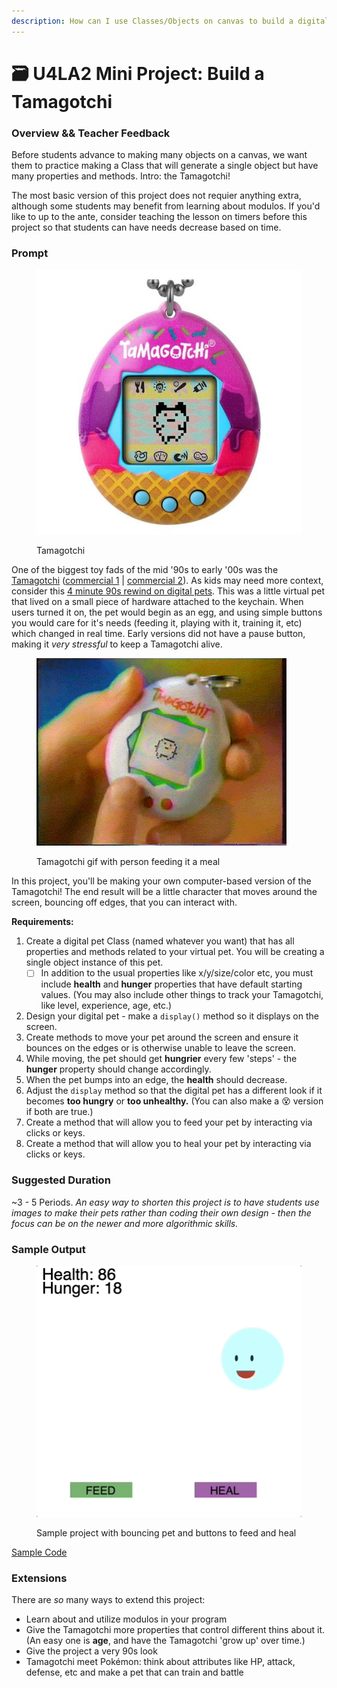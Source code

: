 ```yaml
---
description: How can I use Classes/Objects on canvas to build a digital pet?
---
```


# 🗃 U4LA2 Mini Project: Build a Tamagotchi

### Overview && Teacher Feedback

Before students advance to making many objects on a canvas, we want them to practice making a Class that will generate a single object but have many properties and methods. Intro: the Tamagotchi!

The most basic version of this project does not requier anything extra, although some students may benefit from learning about modulos. If you'd like to up to the ante, consider teaching the lesson on timers before this project so that students can have needs decrease based on time.

### Prompt

<figure><img src="../.gitbook/assets/image (6).png" alt=""><figcaption><p>Tamagotchi</p></figcaption></figure>

One of the biggest toy fads of the mid '90s to early '00s was the [Tamagotchi](https://en.wikipedia.org/wiki/Tamagotchi) ([commercial 1](https://youtu.be/DAahOV63\_wA) | [commercial 2](https://youtu.be/G-dnRcAekBU)). As kids may need more context, consider this [4 minute 90s rewind on digital pets](https://youtu.be/teNYpJ32stY). This was a little virtual pet that lived on a small piece of hardware attached to the keychain. When users turned it on, the pet would begin as an egg, and using simple buttons you would care for it's needs (feeding it, playing with it, training it, etc) which changed in real time. Early versions did not have a pause button, making it _very stressful_ to keep a Tamagotchi alive.

<figure><img src="../.gitbook/assets/tamagotchi.gif" alt=""><figcaption><p>Tamagotchi gif with person feeding it a meal</p></figcaption></figure>

In this project, you'll be making your own computer-based version of the Tamagotchi! The end result will be a little character that moves around the screen, bouncing off edges, that you can interact with.

**Requirements:**

1. Create a digital pet Class (named whatever you want) that has all properties and methods related to your virtual pet. You will be creating a single object instance of this pet.
   * [ ] In addition to the usual properties like x/y/size/color etc, you must include **health** and **hunger** properties that have default starting values. (You may also include other things to track your Tamagotchi, like level, experience, age, etc.)
2. Design your digital pet - make a `display()` method so it displays on the screen.
3. Create methods to move your pet around the screen and ensure it bounces on the edges or is otherwise unable to leave the screen.
4. While moving, the pet should get **hungrier** every few 'steps' - the **hunger** property should change accordingly.
5. When the pet bumps into an edge, the **health** should decrease.
6. Adjust the `display` method so that the digital pet has a different look if it becomes **too hungry** or **too unhealthy.** (You can also make a 😵 version if both are true.)
7. Create a method that will allow you to feed your pet by interacting via clicks or keys.
8. Create a method that will allow you to heal your pet by interacting via clicks or keys.

### Suggested Duration

\~3 - 5 Periods. _An easy way to shorten this project is to have students use images to make their pets rather than coding their own design - then the focus can be on the newer and more algorithmic skills._

### Sample Output

<figure><img src="../.gitbook/assets/tamagotchisample.gif" alt=""><figcaption><p>Sample project with bouncing pet and buttons to feed and heal</p></figcaption></figure>

[Sample Code](https://trinket.io/library/trinkets/3bdbb446e5)

### Extensions

There are _so_ many ways to extend this project:

* Learn about and utilize modulos in your program
* Give the Tamagotchi more properties that control different thins about it. (An easy one is **age**, and have the Tamagotchi 'grow up' over time.)
* Give the project a very 90s look
* Tamagotchi meet Pokémon: think about attributes like HP, attack, defense, etc and make a pet that can train and battle
